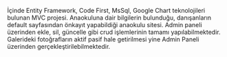 İçinde Entity Framework, Code First, MsSql, Google Chart teknolojileri bulunan MVC projesi. Anaokuluna dair bilgilerin bulunduğu, danışanların default sayfasından önkayıt yapabildiği anaokulu sitesi. 
Admin paneli üzerinden ekle, sil, güncelle gibi crud işlemlerinin tamamı yapılabilmektedir. Galerideki fotoğrafların aktif pasif hale getirilmesi yine Admin Paneli üzerinden gerçekleştirilebilmektedir.
